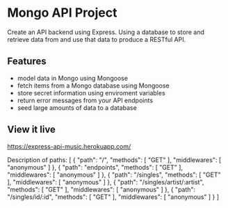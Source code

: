 # Mongo API Project

Create an API backend using Express.
Using a database to store and retrieve data from and use that data to produce a RESTful API.

## Features

- model data in Mongo using Mongoose
- fetch items from a Mongo database using Mongoose
- store secret information using enviroment variables
- return error messages from your API endpoints
- seed large amounts of data to a database

## View it live

https://express-api-music.herokuapp.com/

Description of paths:
[
{
"path": "/",
"methods": [
"GET"
],
"middlewares": [
"anonymous"
]
},
{
"path": "endpoints",
"methods": [
"GET"
],
"middlewares": [
"anonymous"
]
},
{
"path": "/singles",
"methods": [
"GET"
],
"middlewares": [
"anonymous"
]
},
{
"path": "/singles/artist/:artist",
"methods": [
"GET"
],
"middlewares": [
"anonymous"
]
},
{
"path": "/singles/id/:id",
"methods": [
"GET"
],
"middlewares": [
"anonymous"
]
}
]

